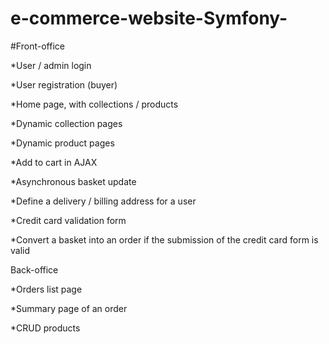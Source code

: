 # e-commerce-website-Symfony-

#Front-office

 *User / admin login
 
 *User registration (buyer)
 
 *Home page, with collections / products
 
 *Dynamic collection pages
 
 *Dynamic product pages
 
 *Add to cart in AJAX
 
 *Asynchronous basket update
 
 *Define a delivery / billing address for a user
 
 *Credit card validation form
 
 *Convert a basket into an order if the submission of the credit card form is valid
 
Back-office

 *Orders list page
 
 *Summary page of an order
 
 *CRUD products

